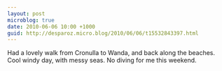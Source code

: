 ```yaml
---
layout: post
microblog: true
date: 2010-06-06 10:00 +1000
guid: http://desparoz.micro.blog/2010/06/06/t15532843397.html
---
```

Had a lovely walk from Cronulla to Wanda, and back along the beaches. Cool windy day, with messy seas. No diving for me this weekend.
